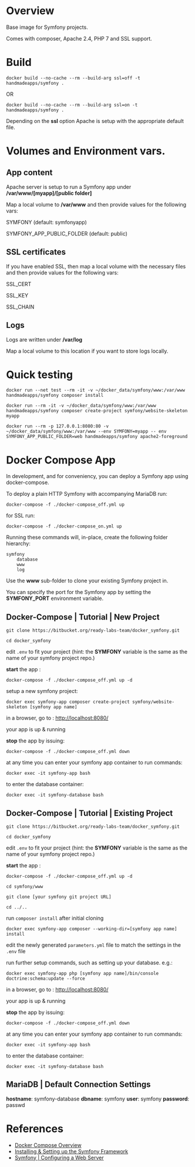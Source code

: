 # Overview

Base image for Symfony projects.

Comes with composer, Apache 2.4, PHP 7 and SSL support.

# Build

`docker build --no-cache --rm --build-arg ssl=off -t handmadeapps/symfony .`

OR

`docker build --no-cache --rm --build-arg ssl=on -t handmadeapps/symfony .`

Depending on the **ssl** option Apache is setup with the appropriate default file.


# Volumes and Environment vars.

## App content

Apache server is setup to run a Symfony app under **/var/www/[myapp]/[public folder]**

Map a local volume to **/var/www** and then provide values for the following vars:

SYMFONY (default: symfonyapp)

SYMFONY_APP_PUBLIC_FOLDER (default: public)

## SSL certificates

If you have enabled SSL, then map a local volume with the necessary files and then provide values for the following vars:

SSL_CERT

SSL_KEY

SSL_CHAIN

## Logs

Logs are written under **/var/log**

Map a local volume to this location if you want to store logs locally.


# Quick testing

`docker run --net test --rm -it -v ~/docker_data/symfony/www:/var/www handmadeapps/symfony composer install`

`docker run --rm -it -v ~/docker_data/symfony/www:/var/www handmadeapps/symfony composer create-project symfony/website-skeleton myapp`

`docker run --rm -p 127.0.0.1:8080:80 -v ~/docker_data/symfony/www:/var/www --env SYMFONY=myapp -- env SYMFONY_APP_PUBLIC_FOLDER=web handmadeapps/symfony apache2-foreground`


# Docker Compose App

In development, and for conveniency, you can deploy a Symfony app using docker-compose.

To deploy a plain HTTP Symfony with accompanying MariaDB run:

`docker-compose -f ./docker-compose_off.yml up`

for SSL run:

`docker-compose -f ./docker-compose_on.yml up`

Running these commands will, in-place, create the following folder hierarchy:

    symfony
        database
        www
        log
        
Use the **www** sub-folder to clone your existing Symfony project in.

You can specify the port for the Symfony app by setting the **SYMFONY_PORT** environment variable.


## Docker-Compose | Tutorial | New Project

`git clone https://bitbucket.org/ready-labs-team/docker_symfony.git`

`cd docker_symfony`

edit `.env` to fit your project (hint: the **SYMFONY** variable is the same as the name of your symfony project repo.)

**start** the app :

`docker-compose -f ./docker-compose_off.yml up -d`

setup a new symfony project:

`docker exec symfony-app composer create-project symfony/website-skeleton [symfony app name]`

in a browser, go to : [http://localhost:8080/](http://localhost:8080/)

your app is up & running

**stop** the app by issuing:

`docker-compose -f ./docker-compose_off.yml down`

at any time you can enter your symfony app container to run commands:

`docker exec -it symfony-app bash`

to enter the database container:

`docker exec -it symfony-database bash`


## Docker-Compose | Tutorial | Existing Project

`git clone https://bitbucket.org/ready-labs-team/docker_symfony.git`

`cd docker_symfony`

edit `.env` to fit your project (hint: the **SYMFONY** variable is the same as the name of your symfony project repo.)


**start** the app :

`docker-compose -f ./docker-compose_off.yml up -d`

`cd symfony/www`

`git clone [your symfony git project URL]`

`cd ../..`

run `composer install` after initial cloning

`docker exec symfony-app composer --working-dir=[symfony app name] install`

edit the newly generated `parameters.yml` file to match the settings in the `.env` file

run further setup commands, such as setting up your database. e.g.:

`docker exec symfony-app php [symfony app name]/bin/console doctrine:schema:update --force`

in a browser, go to : [http://localhost:8080/](http://localhost:8080/)

your app is up & running

**stop** the app by issuing:

`docker-compose -f ./docker-compose_off.yml down`

at any time you can enter your symfony app container to run commands:

`docker exec -it symfony-app bash`

to enter the database container:

`docker exec -it symfony-database bash`


## MariaDB | Default Connection Settings

**hostname**: symfony-database
**dbname**: symfony
**user**: symfony
**password**: passwd


# References

- [Docker Compose Overview](https://docs.docker.com/compose/overview/)
- [Installing & Setting up the Symfony Framework](https://symfony.com/doc/current/setup.html)
- [Symfony | Configuring a Web Server](https://symfony.com/doc/current/setup/web_server_configuration.html)





